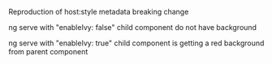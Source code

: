 Reproduction of host:style metadata breaking change

ng serve with "enableIvy: false" child component do not have background

ng serve with "enableIvy: true" child component is getting a red background from parent component
